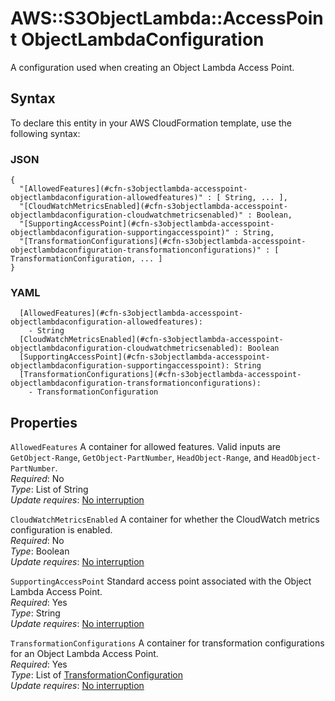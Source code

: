 # AWS::S3ObjectLambda::AccessPoint ObjectLambdaConfiguration<a name="aws-properties-s3objectlambda-accesspoint-objectlambdaconfiguration"></a>

A configuration used when creating an Object Lambda Access Point\.

## Syntax<a name="aws-properties-s3objectlambda-accesspoint-objectlambdaconfiguration-syntax"></a>

To declare this entity in your AWS CloudFormation template, use the following syntax:

### JSON<a name="aws-properties-s3objectlambda-accesspoint-objectlambdaconfiguration-syntax.json"></a>

```
{
  "[AllowedFeatures](#cfn-s3objectlambda-accesspoint-objectlambdaconfiguration-allowedfeatures)" : [ String, ... ],
  "[CloudWatchMetricsEnabled](#cfn-s3objectlambda-accesspoint-objectlambdaconfiguration-cloudwatchmetricsenabled)" : Boolean,
  "[SupportingAccessPoint](#cfn-s3objectlambda-accesspoint-objectlambdaconfiguration-supportingaccesspoint)" : String,
  "[TransformationConfigurations](#cfn-s3objectlambda-accesspoint-objectlambdaconfiguration-transformationconfigurations)" : [ TransformationConfiguration, ... ]
}
```

### YAML<a name="aws-properties-s3objectlambda-accesspoint-objectlambdaconfiguration-syntax.yaml"></a>

```
  [AllowedFeatures](#cfn-s3objectlambda-accesspoint-objectlambdaconfiguration-allowedfeatures):
    - String
  [CloudWatchMetricsEnabled](#cfn-s3objectlambda-accesspoint-objectlambdaconfiguration-cloudwatchmetricsenabled): Boolean
  [SupportingAccessPoint](#cfn-s3objectlambda-accesspoint-objectlambdaconfiguration-supportingaccesspoint): String
  [TransformationConfigurations](#cfn-s3objectlambda-accesspoint-objectlambdaconfiguration-transformationconfigurations):
    - TransformationConfiguration
```

## Properties<a name="aws-properties-s3objectlambda-accesspoint-objectlambdaconfiguration-properties"></a>

`AllowedFeatures` <a name="cfn-s3objectlambda-accesspoint-objectlambdaconfiguration-allowedfeatures"></a>
A container for allowed features\. Valid inputs are `GetObject-Range`, `GetObject-PartNumber`, `HeadObject-Range`, and `HeadObject-PartNumber`\.  
_Required_: No  
_Type_: List of String  
_Update requires_: [No interruption](https://docs.aws.amazon.com/AWSCloudFormation/latest/UserGuide/using-cfn-updating-stacks-update-behaviors.html#update-no-interrupt)

`CloudWatchMetricsEnabled` <a name="cfn-s3objectlambda-accesspoint-objectlambdaconfiguration-cloudwatchmetricsenabled"></a>
A container for whether the CloudWatch metrics configuration is enabled\.  
_Required_: No  
_Type_: Boolean  
_Update requires_: [No interruption](https://docs.aws.amazon.com/AWSCloudFormation/latest/UserGuide/using-cfn-updating-stacks-update-behaviors.html#update-no-interrupt)

`SupportingAccessPoint` <a name="cfn-s3objectlambda-accesspoint-objectlambdaconfiguration-supportingaccesspoint"></a>
Standard access point associated with the Object Lambda Access Point\.  
_Required_: Yes  
_Type_: String  
_Update requires_: [No interruption](https://docs.aws.amazon.com/AWSCloudFormation/latest/UserGuide/using-cfn-updating-stacks-update-behaviors.html#update-no-interrupt)

`TransformationConfigurations` <a name="cfn-s3objectlambda-accesspoint-objectlambdaconfiguration-transformationconfigurations"></a>
A container for transformation configurations for an Object Lambda Access Point\.  
_Required_: Yes  
_Type_: List of [TransformationConfiguration](aws-properties-s3objectlambda-accesspoint-transformationconfiguration.md)  
_Update requires_: [No interruption](https://docs.aws.amazon.com/AWSCloudFormation/latest/UserGuide/using-cfn-updating-stacks-update-behaviors.html#update-no-interrupt)
